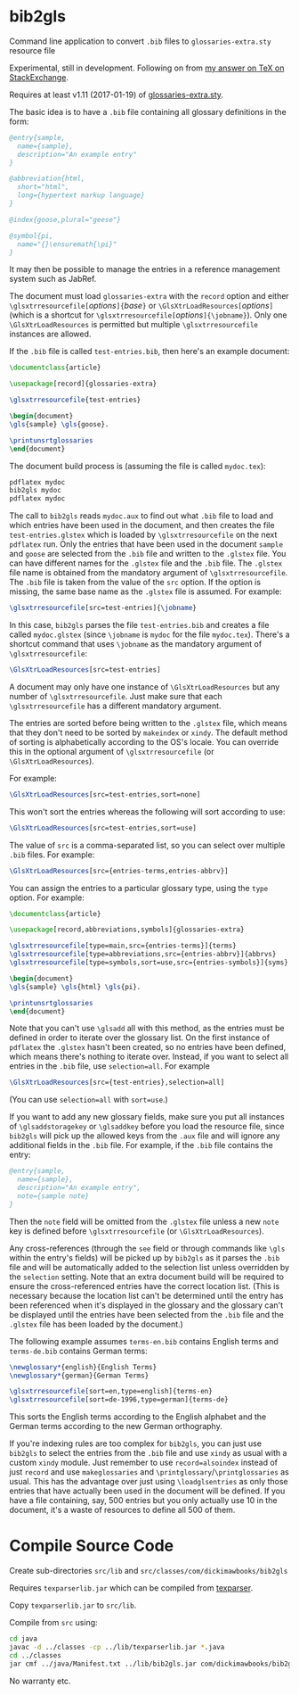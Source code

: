 # bib2gls
Command line application to convert `.bib` files to `glossaries-extra.sty` resource file

Experimental, still in development. Following on
from [my answer on TeX on
StackExchange](http://tex.stackexchange.com/a/343852/19862).

Requires at least v1.11 (2017-01-19) of
[glossaries-extra.sty](http://ctan.org/pkg/glossaries-extra).

The basic idea is to have a `.bib` file containing all glossary
definitions in the form:
```bibtex
@entry{sample,
  name={sample},
  description="An example entry"
}

@abbreviation{html,
  short="html",
  long={hypertext markup language}
}

@index{goose,plural="geese"}

@symbol{pi,
  name="{}\ensuremath{\pi}"
}

```
It may then be possible to manage the entries in a reference
management system such as JabRef.

The document must load `glossaries-extra` with the `record` option
and either `\glsxtrresourcefile[`_options_`]{`_base_`}` or
`\GlsXtrLoadResources[`_options_`]` (which is a shortcut for
`\glsxtrresourcefile[`_options_`]{\jobname}`). Only one
`\GlsXtrLoadResources` is permitted but multiple
`\glsxtrresourcefile` instances are allowed.

If the `.bib` file is called `test-entries.bib`, then here's an
example document:
```latex
\documentclass{article}

\usepackage[record]{glossaries-extra}

\glsxtrresourcefile{test-entries}

\begin{document}
\gls{sample} \gls{goose}.

\printunsrtglossaries
\end{document}
```
The document build process is (assuming the file is called
`mydoc.tex`):
```bash
pdflatex mydoc
bib2gls mydoc
pdflatex mydoc
```

The call to `bib2gls` reads `mydoc.aux` to find out what `.bib` file to load
and which entries have been used in the document, and then creates the file 
`test-entries.glstex` which is loaded by `\glsxtrresourcefile` on
the next `pdflatex` run. Only the entries that have been used in the
document `sample` and `goose` are selected from the `.bib` file and
written to the `.glstex` file. You can have different names for the
`.glstex` file and the `.bib` file. The `.glstex` file name is
obtained from the mandatory argument of `\glsxtrresourcefile`. The
`.bib` file is taken from the value of the `src` option. If the
option is missing, the same base name as the `.glstex` file is
assumed. For example:
```latex
\glsxtrresourcefile[src=test-entries]{\jobname}
```
In this case, `bib2gls` parses the file `test-entries.bib` and creates a file 
called `mydoc.glstex` (since `\jobname` is `mydoc` for the file `mydoc.tex`).
There's a shortcut command that uses `\jobname` as the mandatory
argument of `\glsxtrresourcefile`:
```latex
\GlsXtrLoadResources[src=test-entries]
```
A document may only have one instance of `\GlsXtrLoadResources` but
any number of `\glsxtrresourcefile`. Just make sure that each
`\glsxtrresourcefile` has a different mandatory argument.

The entries are sorted before being written to the `.glstex` file,
which means that they don't need to be sorted by `makeindex` or
`xindy`. The default method of sorting is alphabetically according to the OS's
locale. You can override this in the optional argument of
`\glsxtrresourcefile` (or `\GlsXtrLoadResources`).

For example:
```latex
\GlsXtrLoadResources[src=test-entries,sort=none]
```
This won't sort the entries whereas the following will sort
according to use:
```latex
\GlsXtrLoadResources[src=test-entries,sort=use]
```

The value of `src` is a comma-separated list, so you can select over
multiple `.bib` files. For example:
```latex
\GlsXtrLoadResources[src={entries-terms,entries-abbrv}]
```

You can assign the entries to a particular glossary type, using
the `type` option. For example:
```latex
\documentclass{article}

\usepackage[record,abbreviations,symbols]{glossaries-extra}

\glsxtrresourcefile[type=main,src={entries-terms}]{terms}
\glsxtrresourcefile[type=abbreviations,src={entries-abbrv}]{abbrvs}
\glsxtrresourcefile[type=symbols,sort=use,src={entries-symbols}]{syms}

\begin{document}
\gls{sample} \gls{html} \gls{pi}.

\printunsrtglossaries
\end{document}
```

Note that you can't use `\glsadd` all with this method, as the
entries must be defined in order to iterate over the glossary list.
On the first instance of `pdflatex` the `.glstex` hasn't been
created, so no entries have been defined, which means there's
nothing to iterate over. Instead, if you want to select all entries
in the `.bib` file, use `selection=all`. For example
```latex
\GlsXtrLoadResources[src={test-entries},selection=all]
```
(You can use `selection=all` with `sort=use`.)

If you want to add any new glossary fields, make sure you put
all instances of `\glsaddstoragekey` or `\glsaddkey` before you load
the resource file, since `bib2gls` will pick up the allowed keys
from the `.aux` file and will ignore any additional fields in the
`.bib` file. For example, if the `.bib` file contains the entry:
```bibtex
@entry{sample,
  name={sample},
  description="An example entry",
  note={sample note}
}
```
Then the `note` field will be omitted from the `.glstex` file unless
a new `note` key is defined before `\glsxtrresourcefile` (or
`\GlsXtrLoadResources`).

Any cross-references (through the `see` field or through
commands like `\gls` within the entry's fields) will be picked up by
`bib2gls` as it parses the `.bib` file and will be automatically
added to the selection list unless overridden by the `selection`
setting. Note that an extra document build will be required to
ensure the cross-referenced entries have the correct location list.
(This is necessary because the location list can't be determined
until the entry has been referenced when it's displayed in the
glossary and the glossary can't be displayed until the entries have
been selected from the `.bib` file and the `.glstex` file has been loaded 
by the document.)

The following example assumes `terms-en.bib` contains English terms
and `terms-de.bib` contains German terms:
```latex
\newglossary*{english}{English Terms}
\newglossary*{german}{German Terms}

\glsxtrresourcefile[sort=en,type=english]{terms-en}
\glsxtrresourcefile[sort=de-1996,type=german]{terms-de}
```
This sorts the English terms according to the English alphabet and
the German terms according to the new German orthography.

If you're indexing rules are too complex for `bib2gls`, you can just
use `bib2gls` to select the entries from the `.bib` file and use
`xindy` as usual with a custom `xindy` module. Just remember to use
`record=alsoindex` instead of just `record` and use `makeglossaries`
and `\printglossary`/`\printglossaries` as usual. This has the
advantage over just using `\loadglsentries` as only those entries
that have actually been used in the document will be defined. If you
have a file containing, say, 500 entries but you only actually use
10 in the document, it's a waste of resources to define all 500 of
them.

# Compile Source Code

Create sub-directories `src/lib` and
`src/classes/com/dickimawbooks/bib2gls`

Requires `texparserlib.jar` which can be compiled from
[texparser](https://github.com/nlct/texparser).

Copy `texparserlib.jar` to `src/lib`.

Compile from `src` using:

```bash 
cd java
javac -d ../classes -cp ../lib/texparserlib.jar *.java
cd ../classes
jar cmf ../java/Manifest.txt ../lib/bib2gls.jar com/dickimawbooks/bib2gls/*.class
```

No warranty etc.
